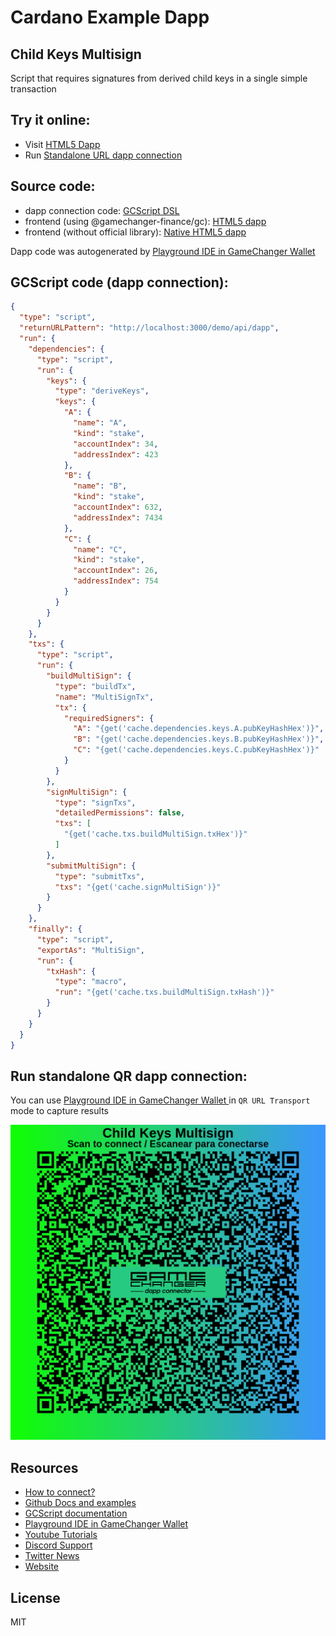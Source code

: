 
# Cardano Example Dapp

## **Child Keys Multisign**

Script that requires signatures from derived child keys in a single simple transaction


## Try it online: 

-  Visit [HTML5 Dapp](https://gamechangerfinance.github.io/gamechanger.wallet/examples/Child%20Keys%20Multisign.html)
-  Run [Standalone URL dapp connection](https://beta-wallet.gamechanger.finance/api/2/run/1-H4sIAAAAAAAAA41Sy26DMBD8F1_SSgiiQFMpN8IlVVsp6uNU9eDgTbACxrXXFVHEv9cmNIUGlXJAYnZmdneWI8GDBLIgOlVcIvGIAjRKvD49rCkiKGFrGaJcBEFepjTPSo2LcDqdBgyKMqCSB4xK6YTGco-EgQTBQKQctPu-8D_R9nDolhko_gn3DvTOtdi9BC0cIXY4F8xZId2D_aRpWhqBd7ZbRRZhZBHGFGjdItEsrD2y7Jgsx0zm4ey3y20URtYm6dgkYzaz-YXLTVS7xyNY_RXLxvCcPZoc-TPfiQ6xKbxUltkOcSY1IFaOq-DDcAXMwaC-MyTHHeDVJKVpBn73PL4L2o99aTY2-RXV2QqqyXVNmtRGZMshWTIqSy5lTSzajjy0t242dH8FA6Q8B7YGVXCteSnsgluaa2hDfeu1tpDfT9NCbcd319BsCo6DLZvKqWlj3PPtDXoef8sFzfPD0GWhkqXCWHdv9nNwO5NNoqMraKrK7_o_NrLqdoq6_gIBh6PjzgMAAA)

## Source code:

- dapp connection code: [GCScript DSL](Child%20Keys%20Multisign.gcscript)
- frontend (using @gamechanger-finance/gc): [HTML5 dapp](Child%20Keys%20Multisign.html)
- frontend (without official library): [Native HTML5 dapp](Child%20Keys%20Multisign_nolib.html)

Dapp code was autogenerated by [Playground IDE in GameChanger Wallet ](https://beta-wallet.gamechanger.finance/playground)

## GCScript code (dapp connection):
```json
{
  "type": "script",
  "returnURLPattern": "http://localhost:3000/demo/api/dapp",
  "run": {
    "dependencies": {
      "type": "script",
      "run": {
        "keys": {
          "type": "deriveKeys",
          "keys": {
            "A": {
              "name": "A",
              "kind": "stake",
              "accountIndex": 34,
              "addressIndex": 423
            },
            "B": {
              "name": "B",
              "kind": "stake",
              "accountIndex": 632,
              "addressIndex": 7434
            },
            "C": {
              "name": "C",
              "kind": "stake",
              "accountIndex": 26,
              "addressIndex": 754
            }
          }
        }
      }
    },
    "txs": {
      "type": "script",
      "run": {
        "buildMultiSign": {
          "type": "buildTx",
          "name": "MultiSignTx",
          "tx": {
            "requiredSigners": {
              "A": "{get('cache.dependencies.keys.A.pubKeyHashHex')}",
              "B": "{get('cache.dependencies.keys.B.pubKeyHashHex')}",
              "C": "{get('cache.dependencies.keys.C.pubKeyHashHex')}"
            }
          }
        },
        "signMultiSign": {
          "type": "signTxs",
          "detailedPermissions": false,
          "txs": [
            "{get('cache.txs.buildMultiSign.txHex')}"
          ]
        },
        "submitMultiSign": {
          "type": "submitTxs",
          "txs": "{get('cache.signMultiSign')}"
        }
      }
    },
    "finally": {
      "type": "script",
      "exportAs": "MultiSign",
      "run": {
        "txHash": {
          "type": "macro",
          "run": "{get('cache.txs.buildMultiSign.txHash')}"
        }
      }
    }
  }
}
```

## Run standalone QR dapp connection: 

You can use [Playground IDE in GameChanger Wallet ](https://beta-wallet.gamechanger.finance/playground) in `QR URL Transport` mode to capture results

[![This GCScript/URL is too large! make it shorter uploading parts to GCFS. Unable to generate QR code](Child%20Keys%20Multisign.png)](https://gamechangerfinance.github.io/gamechanger.wallet/examples/Child%20Keys%20Multisign.png)

## Resources
- [How to connect?](https://www.npmjs.com/package/@gamechanger-finance/gc)
- [Github Docs and examples](https://github.com/GameChangerFinance/gamechanger.wallet/)
- [GCScript documentation](https://beta-wallet.gamechanger.finance/doc/api/v2)
- [Playground IDE in GameChanger Wallet ](https://beta-wallet.gamechanger.finance/playground)
- [Youtube Tutorials](https://www.youtube.com/@gamechanger.finance)
- [Discord Support](https://discord.gg/vpbfyRaDKG)
- [Twitter News](https://twitter.com/GameChangerOk)
- [Website](https://gamechanger.finance)

## License
MIT 
    
